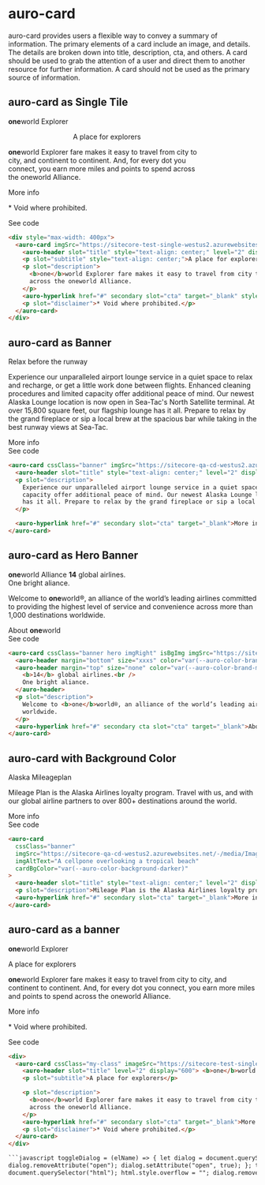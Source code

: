 # auro-card

auro-card provides users a flexible way to convey a summary of information. The primary elements of a card include an
image, and details. The details are broken down into title, description, cta, and others. A card should be used to
grab the attention of a user and direct them to another resource for further information. A card should not be used
as the primary source of information.

## auro-card as Single Tile

<div style="max-width: 400px" class="exampleWrapper">
  <auro-card
    imgSrc="https://sitecore-test-single-westus2.azurewebsites.net/-/media/Images/pages/examples/blue.png"
    imgAltText="This is an image of a logo">
    <auro-header slot="title" style="text-align: center;" level="2" display="600">
      <b>one</b>world Explorer
    </auro-header>
    <p slot="subtitle" style="text-align: center;">A place for explorers</p>
    <p slot="description">
      <b>one</b>world Explorer fare makes it easy to travel from city to city, and continent to continent.
      And, for every dot you connect, you earn more miles and points to spend across the oneworld Alliance.
    </p>
    <auro-hyperlink href="#" secondary slot="cta" target="_blank" style="text-align: center;">More info</auro-hyperlink>
    <p slot="disclaimer">
      * Void where prohibited.
    </p>
  </auro-card>
</div>
  
<auro-accordion lowProfile justifyRight>
<span slot="trigger">See code</span>

```html
<div style="max-width: 400px">
  <auro-card imgSrc="https://sitecore-test-single-westus2.azurewebsites.net/-/media/Images/pages/examples/blue.png" imgAltText="This is an image of a logo">
    <auro-header slot="title" style="text-align: center;" level="2" display="600"> <b>one</b>world Explorer </auro-header>
    <p slot="subtitle" style="text-align: center;">A place for explorers</p>
    <p slot="description">
      <b>one</b>world Explorer fare makes it easy to travel from city to city, and continent to continent. And, for every dot you connect, you earn more miles and points to spend
      across the oneworld Alliance.
    </p>
    <auro-hyperlink href="#" secondary slot="cta" target="_blank" style="text-align: center;">More info</auro-hyperlink>
    <p slot="disclaimer">* Void where prohibited.</p>
  </auro-card>
</div>
```

</auro-accordion>

## auro-card as Banner

<div class="exampleWrapper">
  <auro-card
    cssClass="banner"
    imgSrc="https://sitecore-qa-cd-westus2.azurewebsites.net/-/media/Images/pages/examples/lounge.png"
    imgAltText="Lounge amenities">
    <auro-header slot="title" style="text-align: center;" level="2" display="600">
      Relax before the runway
    </auro-header>
    <p slot="description">
      Experience our unparalleled airport lounge service in a quiet space to relax and recharge, or get a little work
      done between flights. Enhanced cleaning procedures and limited capacity offer additional peace of mind. Our
      newest Alaska Lounge location is now open in Sea-Tac's North Satellite terminal. At over 15,800 square feet,
      our flagship lounge has it all. Prepare to relax by the grand fireplace or sip a local brew at the spacious bar
      while taking in the best runway views at Sea-Tac.
    </p>
<auro-hyperlink href="#" secondary slot="cta" target="_blank">More info</auro-hyperlink>
  </auro-card>
</div>
  
<auro-accordion lowProfile justifyRight>
<span slot="trigger">See code</span>

```html
<auro-card cssClass="banner" imgSrc="https://sitecore-qa-cd-westus2.azurewebsites.net/-/media/Images/pages/examples/lounge.png" imgAltText="Lounge amenities">
  <auro-header slot="title" style="text-align: center;" level="2" display="600"> Relax before the runway </auro-header>
  <p slot="description">
    Experience our unparalleled airport lounge service in a quiet space to relax and recharge, or get a little work done between flights. Enhanced cleaning procedures and limited
    capacity offer additional peace of mind. Our newest Alaska Lounge location is now open in Sea-Tac's North Satellite terminal. At over 15,800 square feet, our flagship lounge
    has it all. Prepare to relax by the grand fireplace or sip a local brew at the spacious bar while taking in the best runway views at Sea-Tac.
  </p>

  <auro-hyperlink href="#" secondary slot="cta" target="_blank">More info</auro-hyperlink>
</auro-card>
```

</auro-accordion>

## auro-card as Hero Banner

<div class="exampleWrapper">
  <auro-card
    cssClass="banner hero imgRight"
    isBgImg
    imgSrc="https://sitecore-qa-cd-westus2.azurewebsites.net/-/media/Images/pages/examples/yellow.png"
    imgAltText="Airport gates">
    <auro-header margin="bottom" size="xxxs" color="var(--auro-color-brand-midnight-400)" slot="title" level="6" display="300">
      <b>one</b>world Alliance
    </auro-header>
    <auro-header margin="top" size="none" color="var(--auro-color-brand-midnight-400)" slot="subtitle" level="2" display="600">
      <b>14</b> global airlines.<br>
      One bright aliance.
    </auro-header>
    <p slot="description">
      Welcome to <b>one</b>world®, an alliance of the world’s leading airlines committed to providing the highest level
      of service and convenience across more than 1,000 destinations worldwide.
    </p>
    <auro-hyperlink href="#" secondary cta slot="cta" target="_blank">About <b>one</b>world</auro-hyperlink>
  </auro-card>
</div>
  
<auro-accordion lowProfile justifyRight>
<span slot="trigger">See code</span>

```html
<auro-card cssClass="banner hero imgRight" isBgImg imgSrc="https://sitecore-qa-cd-westus2.azurewebsites.net/-/media/Images/pages/examples/yellow.png" imgAltText="Airport gates">
  <auro-header margin="bottom" size="xxxs" color="var(--auro-color-brand-midnight-400)" slot="title" level="6" display="300"> <b>one</b>world Alliance </auro-header>
  <auro-header margin="top" size="none" color="var(--auro-color-brand-midnight-400)" slot="subtitle" level="2" display="600">
    <b>14</b> global airlines.<br />
    One bright aliance.
  </auro-header>
  <p slot="description">
    Welcome to <b>one</b>world®, an alliance of the world’s leading airlines committed to providing the highest level of service and convenience across more than 1,000 destinations
    worldwide.
  </p>
  <auro-hyperlink href="#" secondary cta slot="cta" target="_blank">About <b>one</b>world</auro-hyperlink>
</auro-card>
```

</auro-accordion>

## auro-card with Background Color

<div class="exampleWrapper">
  <auro-card
    cssClass="banner"
    imgSrc="https://sitecore-qa-cd-westus2.azurewebsites.net/-/media/Images/pages/examples/ocean.png"
    imgAltText="A cellpone overlooking a tropical beach"
    cardBgColor="var(--auro-color-background-darker)">
    <auro-header slot="title" color="var(--auro-color-text-primary-on-dark)" level="2" display="600">
      Alaska Mileageplan
    </auro-header>
    <p slot="description" style="color:var(--auro-color-text-primary-on-dark)">
      Mileage Plan is the Alaska Airlines loyalty program. Travel with us, and with our global airline partners to over
      800+ destinations around the world.
    </p>
    <auro-hyperlink href="#" cta onDark primary slot="cta" target="_blank">More info</auro-hyperlink>
  </auro-card>
</div>
  
<auro-accordion lowProfile justifyRight>
<span slot="trigger">See code</span>

```html
<auro-card
  cssClass="banner"
  imgSrc="https://sitecore-qa-cd-westus2.azurewebsites.net/-/media/Images/pages/examples/ocean.png"
  imgAltText="A cellpone overlooking a tropical beach"
  cardBgColor="var(--auro-color-background-darker)"
>
  <auro-header slot="title" style="text-align: center;" level="2" display="600"> Alaska Mileageplan </auro-header>
  <p slot="description">Mileage Plan is the Alaska Airlines loyalty program. Travel with us, and with our global airline partners to over 800+ destinations around the world.</p>
  <auro-hyperlink href="#" secondary slot="cta" target="_blank">More info</auro-hyperlink>
</auro-card>
```

</auro-accordion>

## auro-card as a banner

<div>
  <auro-card
    cssClass="my-class banner"
    imgSrc="https://sitecore-test-single-westus2.azurewebsites.net/-/media/Images/pages/examples/blue.png"
    imgAltText="This is an image of a logo">
      <auro-header slot="title" level="2" display="600"> <b>one</b>world Explorer</auro-header>
      <p slot="subtitle">A place for explorers</p>
      <p slot="description">
        <b>one</b>world Explorer fare makes it easy to travel from city to city, and continent to continent. And, for every dot you connect, you earn more miles and points to spend
        across the oneworld Alliance.
      </p>
      <auro-hyperlink href="#" secondary slot="cta" target="_blank">More info</auro-hyperlink>
      <p slot="disclaimer">* Void where prohibited.</p>
  </auro-card>
</div>
<auro-accordion lowProfile justifyRight>
<span slot="trigger">See code</span>

````html
<div>
  <auro-card cssClass="my-class" imageSrc="https://sitecore-test-single-westus2.azurewebsites.net/-/media/Images/pages/examples/blue.png" imageAlt="This is an image of a logo">
    <auro-header slot="title" level="2" display="600"> <b>one</b>world Explorer </auro-header>
    <p slot="subtitle">A place for explorers</p>

    <p slot="description">
      <b>one</b>world Explorer fare makes it easy to travel from city to city, and continent to continent. And, for every dot you connect, you earn more miles and points to spend
      across the oneworld Alliance.
    </p>
    <auro-hyperlink href="#" secondary slot="cta" target="_blank">More info</auro-hyperlink>
    <p slot="disclaimer">* Void where prohibited.</p>
  </auro-card>
</div>

```javascript toggleDialog = (elName) => { let dialog = document.querySelector(elName); const html = document.querySelector("html"); html.style.overflow = "hidden";
dialog.removeAttribute("open"); dialog.setAttribute("open", true); }; toggleDialogClose = (elName) => { let dialog = document.querySelector(elName); const html =
document.querySelector("html"); html.style.overflow = ""; dialog.removeAttribute("open"); };
````
